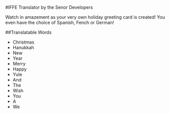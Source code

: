 #IFFE Translator by the Senor Developers

Watch in amazement as your very own holiday greeting card is created! You even have the choice of Spanish, Fench or German!


##Translatable Words
+ Christmas
+ Hanukkah
+ New
+ Year
+ Merry
+ Happy
+ Yule
+ And
+ The
+ Wish
+ You
+ A
+ We
